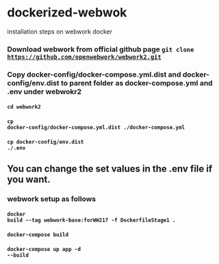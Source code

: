 # dockerized-webwok
installation steps on webwork docker
### Download webwork from official github page <code>git clone https://github.com/openwebwork/webwork2.git</code> 
### Copy docker-config/docker-compose.yml.dist and docker-config/env.dist to parent folder as docker-compose.yml and .env under webwokr2
#### <code>cd webwork2</code> 
#### <code>cp docker-config/docker-compose.yml.dist ./docker-compose.yml</code> 
#### <code>cp docker-config/env.dist ./.env</code>
## You can change the set values in the .env file if you want.
### webwork setup as follows 
#### <code>docker build --tag webwork-base:forWW217 -f DockerfileStage1 .</code>
#### <code>docker-compose build</code>
#### <code>docker-compose up app -d --build</code>
